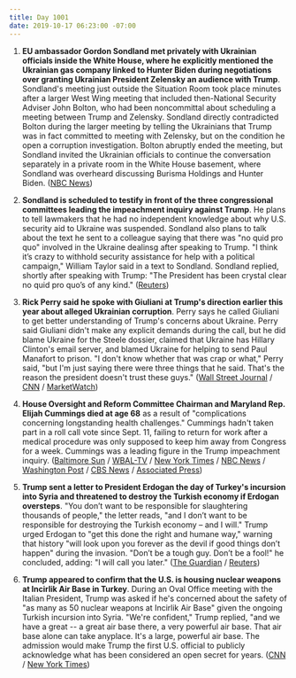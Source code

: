 ```yaml
---
title: Day 1001
date: 2019-10-17 06:23:00 -07:00
---
```


1. **EU ambassador Gordon Sondland met privately with Ukrainian officials inside the White House, where he explicitly mentioned the Ukrainian gas company linked to Hunter Biden during negotiations over granting Ukrainian President Zelensky an audience with Trump**. Sondland's meeting just outside the Situation Room took place minutes after a larger West Wing meeting that included then-National Security Adviser John Bolton, who had been noncommittal about scheduling a meeting between Trump and Zelensky. Sondland directly contradicted Bolton during the larger meeting by telling the Ukrainians that Trump was in fact committed to meeting with Zelensky, but on the condition he open a corruption investigation. Bolton abruptly ended the meeting, but Sondland invited the Ukrainian officials to continue the conversation separately in a private room in the White House basement, where Sondland was overheard discussing Burisma Holdings and Hunter Biden. ([NBC News](https://www.nbcnews.com/politics/trump-impeachment-inquiry/sondland-asked-ukrainian-officials-during-private-white-house-talk-about-n1067861))

2. **Sondland is scheduled to testify in front of the three congressional committees leading the impeachment inquiry against Trump**. He plans to tell lawmakers that he had no independent knowledge about why U.S. security aid to Ukraine was suspended. Sondland also plans to talk about the text he sent to a colleague saying that there was "no quid pro quo" involved in the Ukraine dealinsg after speaking to Trump. "I think it’s crazy to withhold security assistance for help with a political campaign," William Taylor said in a text to Sondland. Sondland replied, shortly after speaking with Trump: "The President has been crystal clear no quid pro quo’s of any kind." ([Reuters](https://www.reuters.com/article/us-usa-trump-whistleblower-idUSKBN1WW1BG))

3. **Rick Perry said he spoke with Giuliani at Trump's direction earlier this year about alleged Ukrainian corruption**. Perry says he called Giuliani to get better understanding of Trump's concerns about Ukraine. Perry said Giuliani didn't make any explicit demands during the call, but he did blame Ukraine for the Steele dossier, claimed that Ukraine has Hillary Clinton's email server, and blamed Ukraine for helping to send Paul Manafort to prison. "I don't know whether that was crap or what," Perry said, "but I'm just saying there were three things that he said. That's the reason the president doesn't trust these guys." ([Wall Street Journal](https://www.wsj.com/articles/rick-perry-called-rudy-giuliani-at-trumps-direction-on-ukraine-concerns-11571273635) / [CNN](https://www.cnn.com/2019/10/16/politics/rick-perry-rudy-giuliani-trump-ukraine/index.html) / [MarketWatch](https://www.marketwatch.com/story/rick-perry-reached-out-to-giuliani-at-trumps-direction-on-ukraine-2019-10-16))

4. **House Oversight and Reform Committee Chairman and Maryland Rep. Elijah Cummings died at age 68** as a result of "complications concerning longstanding health challenges." Cummings hadn't taken part in a roll call vote since Sept. 11, failing to return for work after a medical procedure was only supposed to keep him away from Congress for a week. Cummings was a leading figure in the Trump impeachment inquiry. ([Baltimore Sun](https://www.baltimoresun.com/politics/bs-md-pol-cummings-dies-20191017-bbwnrp72nndejatug3v7rj2zga-story.html) / [WBAL-TV](https://www.wbaltv.com/article/rep-elijah-cummings-dies/29496761#) / [New York Times](https://www.nytimes.com/2019/10/17/us/politics/elijah-cummings-dead.html) / [NBC News](https://www.nbcnews.com/politics/politics-news/rep-elijah-cummings-maryland-democrat-house-oversight-chairman-dies-68-n1067981) / [Washington Post](https://www.washingtonpost.com/nation/2019/10/17/elijah-cummings-dies-baltimore/) / [CBS News](https://www.cbsnews.com/news/elijah-cummings-esteemed-longtime-baltimore-congressman-died-68-today-2019-10-17/) / [Associated Press](https://apnews.com/472ab99bda374c3ba906366d2f0a6d00))

5. **Trump sent a letter to President Erdogan the day of Turkey's incursion into Syria and threatened to destroy the Turkish economy if Erdogan oversteps**. "You don’t want to be responsible for slaughtering thousands of people," the letter reads, "and I don’t want to be responsible for destroying the Turkish economy – and I will." Trump urged Erdogan to "get this done the right and humane way," warning that history "will look upon you forever as the devil if good things don’t happen" during the invasion. "Don’t be a tough guy. Don’t be a fool!" he concluded, adding: "I will call you later." ([The Guardian](https://www.theguardian.com/us-news/2019/oct/16/trump-letter-erdogan-turkey-invasion) / [Reuters](https://www.reuters.com/article/us-syria-security-trump-erdogan-kremlin-idUSKBN1WW19R))

6. **Trump appeared to confirm that the U.S. is housing nuclear weapons at Incirlik Air Base in Turkey**. During an Oval Office meeting with the Italian President, Trump was asked if he's concerned about the safety of "as many as 50 nuclear weapons at Incirlik Air Base" given the ongoing Turkish incursion into Syria. "We're confident," Trump replied, "and we have a great -- a great air base there, a very powerful air base. That air base alone can take anyplace. It's a large, powerful air base. The admission would make Trump the first U.S. official to publicly acknowledge what has been considered an open secret for years. ([CNN](https://www.cnn.com/2019/10/16/politics/trump-us-nuclear-weapons-turkey/index.html) / [New York Times](https://www.nytimes.com/2019/10/14/world/middleeast/trump-turkey-syria.html?searchResultPosition=1))
